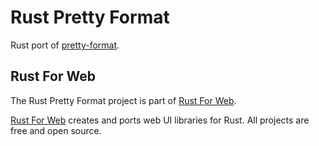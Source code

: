# Rust Pretty Format

Rust port of [pretty-format](https://github.com/jestjs/jest/tree/main/packages/pretty-format).

## Rust For Web

The Rust Pretty Format project is part of [Rust For Web](https://github.com/RustForWeb).

[Rust For Web](https://github.com/RustForWeb) creates and ports web UI libraries for Rust. All projects are free and open source.
